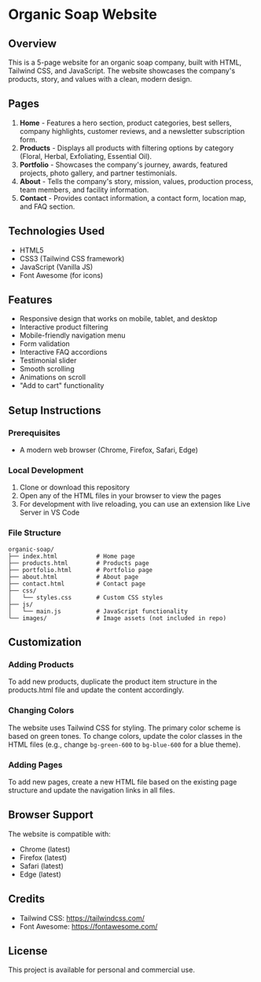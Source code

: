# Organic Soap Website

## Overview
This is a 5-page website for an organic soap company, built with HTML, Tailwind CSS, and JavaScript. The website showcases the company's products, story, and values with a clean, modern design.

## Pages
1. **Home** - Features a hero section, product categories, best sellers, company highlights, customer reviews, and a newsletter subscription form.
2. **Products** - Displays all products with filtering options by category (Floral, Herbal, Exfoliating, Essential Oil).
3. **Portfolio** - Showcases the company's journey, awards, featured projects, photo gallery, and partner testimonials.
4. **About** - Tells the company's story, mission, values, production process, team members, and facility information.
5. **Contact** - Provides contact information, a contact form, location map, and FAQ section.

## Technologies Used
- HTML5
- CSS3 (Tailwind CSS framework)
- JavaScript (Vanilla JS)
- Font Awesome (for icons)

## Features
- Responsive design that works on mobile, tablet, and desktop
- Interactive product filtering
- Mobile-friendly navigation menu
- Form validation
- Interactive FAQ accordions
- Testimonial slider
- Smooth scrolling
- Animations on scroll
- "Add to cart" functionality

## Setup Instructions

### Prerequisites
- A modern web browser (Chrome, Firefox, Safari, Edge)

### Local Development
1. Clone or download this repository
2. Open any of the HTML files in your browser to view the pages
3. For development with live reloading, you can use an extension like Live Server in VS Code

### File Structure
```
organic-soap/
├── index.html           # Home page
├── products.html        # Products page
├── portfolio.html       # Portfolio page
├── about.html           # About page
├── contact.html         # Contact page
├── css/
│   └── styles.css       # Custom CSS styles
├── js/
│   └── main.js          # JavaScript functionality
└── images/              # Image assets (not included in repo)
```

## Customization

### Adding Products
To add new products, duplicate the product item structure in the products.html file and update the content accordingly.

### Changing Colors
The website uses Tailwind CSS for styling. The primary color scheme is based on green tones. To change colors, update the color classes in the HTML files (e.g., change `bg-green-600` to `bg-blue-600` for a blue theme).

### Adding Pages
To add new pages, create a new HTML file based on the existing page structure and update the navigation links in all files.

## Browser Support
The website is compatible with:
- Chrome (latest)
- Firefox (latest)
- Safari (latest)
- Edge (latest)

## Credits
- Tailwind CSS: https://tailwindcss.com/
- Font Awesome: https://fontawesome.com/

## License
This project is available for personal and commercial use.